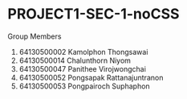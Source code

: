 # PROJECT1-SEC-1-noCSS
Group Members
1. 64130500002 Kamolphon Thongsawai
2. 64130500014 Chalunthorn Niyom
3. 64130500047 Panithee Virojwongchai
4. 64130500052 Pongsapak Rattanajuntranon
5. 64130500053 Pongpairoch Suphaphon
